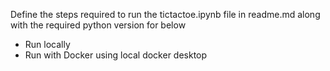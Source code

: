 Define the steps required to run the tictactoe.ipynb file in readme.md along with the required python version for below
- Run locally
- Run with Docker using local docker desktop